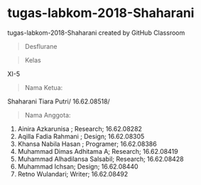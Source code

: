# tugas-labkom-2018-Shaharani
tugas-labkom-2018-Shaharani created by GitHub Classroom
> Desflurane

> Kelas 

XI-5

> Nama Ketua: 

Shaharani Tiara Putri/ 16.62.08518/ 

> Nama Anggota:
1. Ainira Azkarunisa ; Research; 16.62.08282
2. Aqilla Fadia Rahmani ; Design; 16.62.08305
3. Khansa Nabila Hasan ; Programer; 16.62.08386
4. Muhammad Dimas Adhitama A; Research; 16.62.08419
5. Muhammad Alhadilansa Salsabil; Research; 16.62.08428
6. Muhammad Ichsan; Design; 16.62.08440
7. Retno Wulandari; Writer; 16.62.08492

